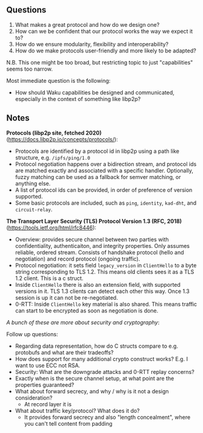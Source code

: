 ## Questions

1. What makes a great protocol and how do we design one?
2. How can we be confident that our protocol works the way we expect it to?
3. How do we ensure modularity, flexibility and interoperability?
4. How do we make protocols user-friendly and more likely to be adapted?

N.B. This one might be too broad, but restricting topic to just "capabilities" seems too narrow.

Most immediate question is the following:

- How should Waku capabilities be designed and communicated, especially in the context of something like libp2p?

## Notes

**Protocols (libp2p site, fetched 2020)** (https://docs.libp2p.io/concepts/protocols/):

- Protocols are identified by a protocol id in libp2p using a path like structure, e.g. `/ipfs/ping/1.0`
- Protocol negotiation happens over a bidirection stream, and protocol ids are matched exactly and associated with a specific handler. Optionally, fuzzy matching can be used as a fallback for semver matching, or anything else.
- A list of protocol ids can be provided, in order of preference of version supported.
- Some basic protocols are included, such as `ping`, `identity`, `kad-dht`, and `circuit-relay`.

**The Transport Layer Security (TLS) Protocol Version 1.3 (RFC, 2018)** (https://tools.ietf.org/html/rfc8446):

- Overview: provides secure channel between two parties with confidentiality, authenticaiton, and integrity properties. Only assumes reliable, ordered stream. Consists of handshake protocol (hello and negotiation) and record protocol (ongoing traffic). 
- Protocol negotiation: it sets field `legacy_version` in `ClientHello` to a byte string corresponding to TLS 1.2. This means old clients sees it as a TLS 1.2 client. This is a c struct.
- Inside `ClientHello` there is also an extension field, with supported versions in it. TLS 1.3 clients can detect each other this way. Once 1.3 session is up it can not be re-negotiated.  
- 0-RTT: Inside `ClientHello` key material is also shared. This means traffic can start to be encrypted as soon as negotiation is done.

*A bunch of these are more about security and cryptography*:

Follow up questions:
- Regarding data representation, how do C structs compare to e.g. protobufs and what are their tradeoffs?
- How does support for many additional crypto construct works? E.g. I want to use ECC not RSA.
- Security: What are the downgrade attacks and 0-RTT replay concerns?
- Exactly when is the secure channel setup, at what point are the properties guaranteed?
- What about forward secrecy, and why / why is it not a design consideration?
  - At record layer it is
- What about traffic key/protocol? What does it do?
  - It provides forward secrecy and also "length concealment", where you can't tell content from padding
